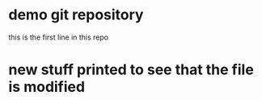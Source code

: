 # demo git repository
this is the first line in this repo

# new stuff printed to see that the file is modified